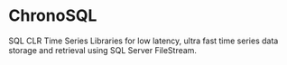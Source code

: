 # ChronoSQL
SQL CLR Time Series Libraries for low latency, ultra fast time series data storage and retrieval using SQL Server FileStream.
